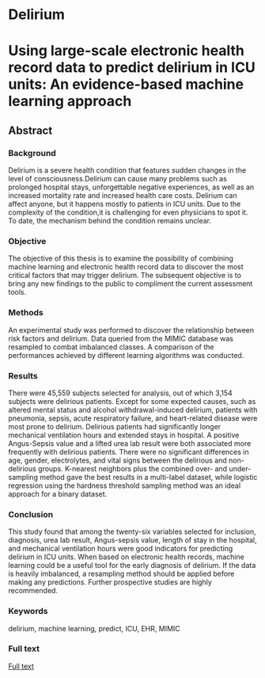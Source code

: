 # Delirium

# Using large-scale electronic health record data to predict delirium in ICU units: An evidence-based machine learning approach

## Abstract

### Background
 
Delirium is a severe health condition that features sudden changes in the level of consciousness.Delirium can cause many problems such as prolonged hospital stays, unforgettable negative experiences, as well as an increased mortality rate and increased health care costs. Delirium can affect anyone, but it happens mostly to patients in ICU units. Due to the complexity of the condition,it is challenging for even physicians to spot it. To date, the mechanism behind the condition remains unclear.
 
### Objective
 
The objective of this thesis is to examine the possibility of combining machine learning and electronic health record data to discover the most critical factors that may trigger delirium. The subsequent objective is to bring any new findings to the public to compliment the current assessment tools.

### Methods
 
An experimental study was performed to discover the relationship between risk factors and delirium. Data queried from the MIMIC database was resampled to combat imbalanced classes. A comparison of the performances achieved by different learning algorithms was conducted.
 
### Results
 
There were 45,559 subjects selected for analysis, out of which 3,154 subjects were delirious patients. Except for some expected causes, such as altered mental status and alcohol withdrawal-induced delirium, patients with pneumonia, sepsis, acute respiratory failure, and heart-related disease were most prone to delirium. Delirious patients had significantly longer mechanical ventilation hours and extended stays in hospital. A positive Angus-Sepsis value and a lifted urea
lab result were both associated more frequently with delirious patients. There were no significant differences in age, gender, electrolytes, and vital signs between the delirious and non-delirious groups. K-nearest neighbors plus the combined over- and under-sampling method gave the best results in a multi-label dataset, while logistic regression using the hardness threshold sampling method was an ideal approach for a binary dataset.

### Conclusion
 
This study found that among the twenty-six variables selected for inclusion, diagnosis, urea lab result, Angus-sepsis value, length of stay in the hospital, and mechanical ventilation hours were good indicators for predicting delirium in ICU units. When based on electronic health records, machine learning could be a useful tool for the early diagnosis of delirium. If the data is heavily imbalanced, a resampling method should be applied before making any predictions. Further prospective studies are highly recommended.
 
### Keywords
 
delirium, machine learning, predict, ICU, EHR, MIMIC

### Full text 

[Full text](https://drive.google.com/file/d/1dZDxb0V8wkkkvMB6_YCJAi273aW6TkEY/view?usp=sharing)  
